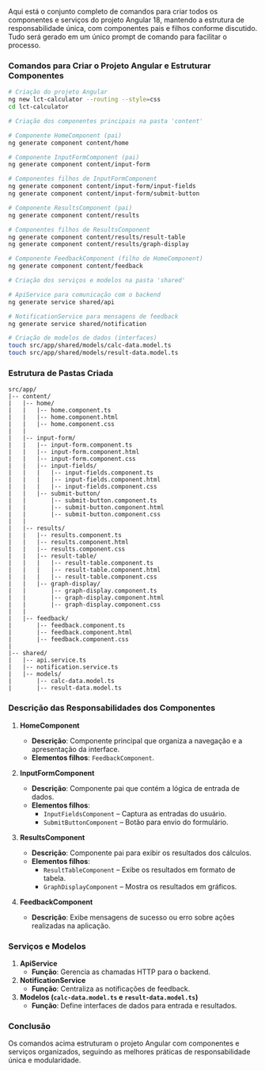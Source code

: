 Aqui está o conjunto completo de comandos para criar todos os componentes e serviços do projeto Angular 18, mantendo a estrutura de responsabilidade única, com componentes pais e filhos conforme discutido. Tudo será gerado em um único prompt de comando para facilitar o processo.

### Comandos para Criar o Projeto Angular e Estruturar Componentes

```bash
# Criação do projeto Angular
ng new lct-calculator --routing --style=css
cd lct-calculator

# Criação dos componentes principais na pasta 'content'

# Componente HomeComponent (pai)
ng generate component content/home

# Componente InputFormComponent (pai)
ng generate component content/input-form

# Componentes filhos de InputFormComponent
ng generate component content/input-form/input-fields
ng generate component content/input-form/submit-button

# Componente ResultsComponent (pai)
ng generate component content/results

# Componentes filhos de ResultsComponent
ng generate component content/results/result-table
ng generate component content/results/graph-display

# Componente FeedbackComponent (filho de HomeComponent)
ng generate component content/feedback

# Criação dos serviços e modelos na pasta 'shared'

# ApiService para comunicação com o backend
ng generate service shared/api

# NotificationService para mensagens de feedback
ng generate service shared/notification

# Criação de modelos de dados (interfaces)
touch src/app/shared/models/calc-data.model.ts
touch src/app/shared/models/result-data.model.ts
```

### Estrutura de Pastas Criada

```
src/app/
|-- content/
|   |-- home/
|   |   |-- home.component.ts
|   |   |-- home.component.html
|   |   |-- home.component.css
|   |
|   |-- input-form/
|   |   |-- input-form.component.ts
|   |   |-- input-form.component.html
|   |   |-- input-form.component.css
|   |   |-- input-fields/
|   |   |   |-- input-fields.component.ts
|   |   |   |-- input-fields.component.html
|   |   |   |-- input-fields.component.css
|   |   |-- submit-button/
|   |       |-- submit-button.component.ts
|   |       |-- submit-button.component.html
|   |       |-- submit-button.component.css
|   |
|   |-- results/
|   |   |-- results.component.ts
|   |   |-- results.component.html
|   |   |-- results.component.css
|   |   |-- result-table/
|   |   |   |-- result-table.component.ts
|   |   |   |-- result-table.component.html
|   |   |   |-- result-table.component.css
|   |   |-- graph-display/
|   |       |-- graph-display.component.ts
|   |       |-- graph-display.component.html
|   |       |-- graph-display.component.css
|   |
|   |-- feedback/
|       |-- feedback.component.ts
|       |-- feedback.component.html
|       |-- feedback.component.css
|
|-- shared/
|   |-- api.service.ts
|   |-- notification.service.ts
|   |-- models/
|       |-- calc-data.model.ts
|       |-- result-data.model.ts
```

### Descrição das Responsabilidades dos Componentes

1. **HomeComponent**
   - **Descrição**: Componente principal que organiza a navegação e a apresentação da interface.
   - **Elementos filhos**: `FeedbackComponent`.

2. **InputFormComponent**
   - **Descrição**: Componente pai que contém a lógica de entrada de dados.
   - **Elementos filhos**:
     - `InputFieldsComponent` – Captura as entradas do usuário.
     - `SubmitButtonComponent` – Botão para envio do formulário.

3. **ResultsComponent**
   - **Descrição**: Componente pai para exibir os resultados dos cálculos.
   - **Elementos filhos**:
     - `ResultTableComponent` – Exibe os resultados em formato de tabela.
     - `GraphDisplayComponent` – Mostra os resultados em gráficos.

4. **FeedbackComponent**
   - **Descrição**: Exibe mensagens de sucesso ou erro sobre ações realizadas na aplicação.

### Serviços e Modelos

1. **ApiService**
   - **Função**: Gerencia as chamadas HTTP para o backend.
2. **NotificationService**
   - **Função**: Centraliza as notificações de feedback.
3. **Modelos (`calc-data.model.ts` e `result-data.model.ts`)**
   - **Função**: Define interfaces de dados para entrada e resultados.

### Conclusão

Os comandos acima estruturam o projeto Angular com componentes e serviços organizados, seguindo as melhores práticas de responsabilidade única e modularidade.
